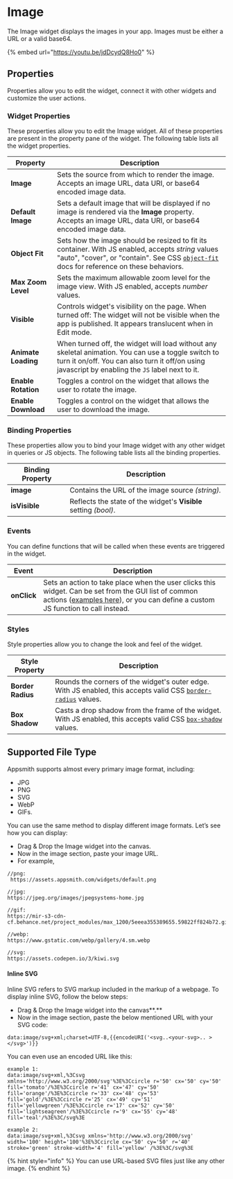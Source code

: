 # Image

The Image widget displays the images in your app. Images must be either a URL or a valid base64.

{% embed url="https://youtu.be/jdDcydQ8Ho0" %}

## Properties

Properties allow you to edit the widget, connect it with other widgets and customize the user actions.

### Widget Properties

These properties allow you to edit the Image widget. All of these properties are present in the property pane of the widget. The following table lists all the widget properties.

| Property            | Description                                                                                                                                                                                                                                                   |
| ------------------- | ------------------------------------------------------------------------------------------------------------------------------------------------------------------------------------------------------------------------------------------------------------- |
| **Image**           | Sets the source from which to render the image. Accepts an image URL, data URI, or base64 encoded image data.                                                                                                                                                 |
| **Default Image**   | Sets a default image that will be displayed if no image is rendered via the **Image** property. Accepts an image URL, data URI, or base64 encoded image data.                                                                                                 |
| **Object Fit**      | Sets how the image should be resized to fit its container. With JS enabled, accepts _string_ values "auto", "cover", or "contain". See CSS [`object-fit`](https://developer.mozilla.org/en-US/docs/Web/CSS/object-fit) docs for reference on these behaviors. |
| **Max Zoom Level**  | Sets the maximum allowable zoom level for the image view. With JS enabled, accepts _number_ values.                                                                                                                                                           |
| **Visible**         | Controls widget's visibility on the page. When turned off: The widget will not be visible when the app is published. It appears translucent when in Edit mode.                                                                                                |
| **Animate Loading** | When turned off, the widget will load without any skeletal animation. You can use a toggle switch to turn it on/off. You can also turn it off/on using javascript by enabling the `JS` label next to it.                                                      |
| **Enable Rotation** | Toggles a control on the widget that allows the user to rotate the image.                                                                                                                                                                                     |
| **Enable Download** | Toggles a control on the widget that allows the user to download the image.                                                                                                                                                                                   |

### Binding Properties

These properties allow you to bind your Image widget with any other widget in queries or JS objects. The following table lists all the binding properties.

| Binding Property | Description                                                      |
| ---------------- | ---------------------------------------------------------------- |
| **image**        | Contains the URL of the image source _(string)._                 |
| **isVisible**    | Reflects the state of the widget's **Visible** setting _(bool)_. |

### Events

You can define functions that will be called when these events are triggered in the widget.

| Event       | Description                                                                                                                                                                                                |
| ----------- | ---------------------------------------------------------------------------------------------------------------------------------------------------------------------------------------------------------- |
| **onClick** | Sets an action to take place when the user clicks this widget. Can be set from the GUI list of common actions ([examples here](broken-reference)), or you can define a custom JS function to call instead. |

### Styles

Style properties allow you to change the look and feel of the widget.

| Style Property    | Description                                                                                                                                                                      |
| ----------------- | -------------------------------------------------------------------------------------------------------------------------------------------------------------------------------- |
| **Border Radius** | Rounds the corners of the widget's outer edge. With JS enabled, this accepts valid CSS [`border-radius`](https://developer.mozilla.org/en-US/docs/Web/CSS/border-radius) values. |
| **Box Shadow**    | Casts a drop shadow from the frame of the widget. With JS enabled, this accepts valid CSS [`box-shadow`](https://developer.mozilla.org/en-US/docs/Web/CSS/box-shadow) values.    |

## Supported File Type

Appsmith supports almost every primary image format, including:

* JPG
* PNG
* SVG
* WebP
* GIFs.

You can use the same method to display different image formats. Let’s see how you can display:

* Drag & Drop the Image widget into the canvas.
* Now in the image section, paste your image URL.
* For example,

```
//png:
 https://assets.appsmith.com/widgets/default.png

//jpg:
https://jpeg.org/images/jpegsystems-home.jpg

//gif:
https://mir-s3-cdn-cf.behance.net/project_modules/max_1200/5eeea355389655.59822ff824b72.gif

//webp:
https://www.gstatic.com/webp/gallery/4.sm.webp

//svg:
https://assets.codepen.io/3/kiwi.svg
```

#### Inline SVG

Inline SVG refers to SVG markup included in the markup of a webpage. To display inline SVG, follow the below steps:

* Drag & Drop the Image widget into the canvas\*\*.\*\*
* Now in the image section, paste the below mentioned URL with your SVG code:

```
data:image/svg+xml;charset=UTF-8,{{encodeURI('<svg..<your-svg>.. ></svg>')}}
```

You can even use an encoded URL like this:

```
example 1:
data:image/svg+xml,%3Csvg xmlns='http://www.w3.org/2000/svg'%3E%3Ccircle r='50' cx='50' cy='50' fill='tomato'/%3E%3Ccircle r='41' cx='47' cy='50' fill='orange'/%3E%3Ccircle r='33' cx='48' cy='53' fill='gold'/%3E%3Ccircle r='25' cx='49' cy='51' fill='yellowgreen'/%3E%3Ccircle r='17' cx='52' cy='50' fill='lightseagreen'/%3E%3Ccircle r='9' cx='55' cy='48' fill='teal'/%3E%3C/svg%3E

example 2:
data:image/svg+xml,%3Csvg xmlns='http://www.w3.org/2000/svg' width='100' height='100'%3E%3Ccircle cx='50' cy='50' r='40' stroke='green' stroke-width='4' fill='yellow' /%3E%3C/svg%3E
```

{% hint style="info" %}
You can use URL-based SVG files just like any other image.
{% endhint %}
